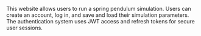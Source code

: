 This website allows users to run a spring pendulum simulation.
Users can create an account, log in, and save and load their simulation parameters.
The authentication system uses JWT access and refresh tokens for secure user sessions.
